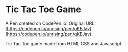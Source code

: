 # Tic Tac Toe Game

A Pen created on CodePen.io. Original URL: [https://codepen.io/unrising/pen/qKEJav](https://codepen.io/unrising/pen/qKEJav).

Tic Tac Toe game  made from HTML CSS and Javascript.  
